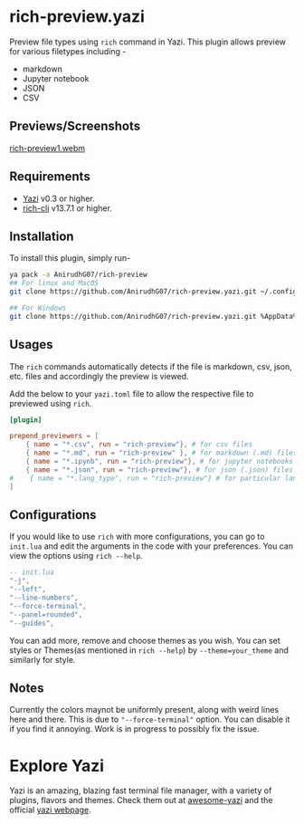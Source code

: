# rich-preview.yazi

Preview file types using `rich` command in Yazi. This plugin allows preview for various filetypes including -

- markdown
- Jupyter notebook
- JSON
- CSV

## Previews/Screenshots

[rich-preview1.webm](https://github.com/user-attachments/assets/580e36a8-249f-48a8-95fc-8c3d60e6a7d7)

## Requirements

- [Yazi](https://github.com/sxyazi/yazi) v0.3 or higher.
- [rich-cli](https://github.com/Textualize/rich) v13.7.1 or higher.

## Installation

To install this plugin, simply run-

```bash
ya pack -a AnirudhG07/rich-preview
## For linux and MacOS
git clone https://github.com/AnirudhG07/rich-preview.yazi.git ~/.config/yazi/plugins/rich-preview.yazi

## For Windows
git clone https://github.com/AnirudhG07/rich-preview.yazi.git %AppData%\yazi\config\plugins\rich-preview.yazi
```

## Usages

The `rich` commands automatically detects if the file is markdown, csv, json, etc. files and accordingly the preview is viewed.

Add the below to your `yazi.toml` file to allow the respective file to previewed using `rich`.

```toml
[plugin]

prepend_previewers = [
    { name = "*.csv", run = "rich-preview"}, # for csv files
    { name = "*.md", run = "rich-preview" }, # for markdown (.md) files
    { name = "*.ipynb", run = "rich-preview"}, # for jupyter notebooks (.ipynb)
    { name = "*.json", run = "rich-preview"}, # for json (.json) files
#    { name = "*.lang_type", run = "rich-preview"} # for particular language files eg. .py, .go., .lua, etc.
]
```

## Configurations

If you would like to use `rich` with more configurations, you can go to `init.lua` and edit the arguments in the code with your preferences. You can view the options using `rich --help`.

```lua
-- init.lua
"-j",
"--left",
"--line-numbers",
"--force-terminal",
"--panel=rounded",
"--guides",
```

You can add more, remove and choose themes as you wish. You can set styles or Themes(as mentioned in `rich --help`) by `--theme=your_theme` and similarly for style.

## Notes

Currently the colors maynot be uniformly present, along with weird lines here and there. This is due to `"--force-terminal"` option. You can disable it if you find it annoying. Work is in progress to possibly fix the issue.

# Explore Yazi

Yazi is an amazing, blazing fast terminal file manager, with a variety of plugins, flavors and themes. Check them out at [awesome-yazi](https://github.com/AnirudhG07/awesome-yazi) and the official [yazi webpage](https://yazi-rs.github.io/).
